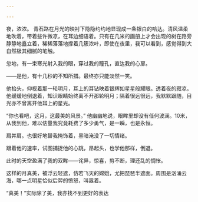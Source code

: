 ```yaml
---

---
```


夜，浓浓。
青石路在月光的映衬下隐隐约约地显现成一条银白的哈达。清风温柔地吹着，带着些许微凉，在耳边细语着。只有在几米的画册上才会出现的树在路旁静静地矗立着，稀稀落落地撑着几簇浓叶，即使在夜里，我可以看到，感觉得到大自然极其细腻的笔触。

忽地，有一束寒光射入我的眼，穿过我的瞳孔，直达我的心扉。

——是他，有十几秒的不知所措。最终亦只能淡然一笑。

他抬头，仰视着那一轮明月，耳上的耳钻映着银辉如星星般耀眼。透着夜的寂凉。他缓缓地倒退着，知识眼睛始终离不开那轮明月；隔着很远很远，我默默跟随，目光亦不曾离开他耳上的星光。

“你也看吧，这月，这最美的风景。” 他幽幽地说，眼眸里却没有任何波澜。10米，从我到他，难以估量我究竟耗费了多少勇气，是一瞬，也是永恒。

肩并肩。也很好地替我掩饰着，黑暗淹没了一切情绪。

跟着他的速率，试图捕捉他的心跳，昂起头，也学他那样，倒退。

此时的天空盈满了我的双眸——诧异，惊喜，剪不断，理还乱的惆怅。

这样的月真美，被浮云轻遮，仿若飞天的嫦娥，尤把琵琶半遮面。周围是汹涌云海，哪一点明星恰似后羿的愤怒，叫嚣着。

“真美！”实际除了美，我亦找不到更好的表达
